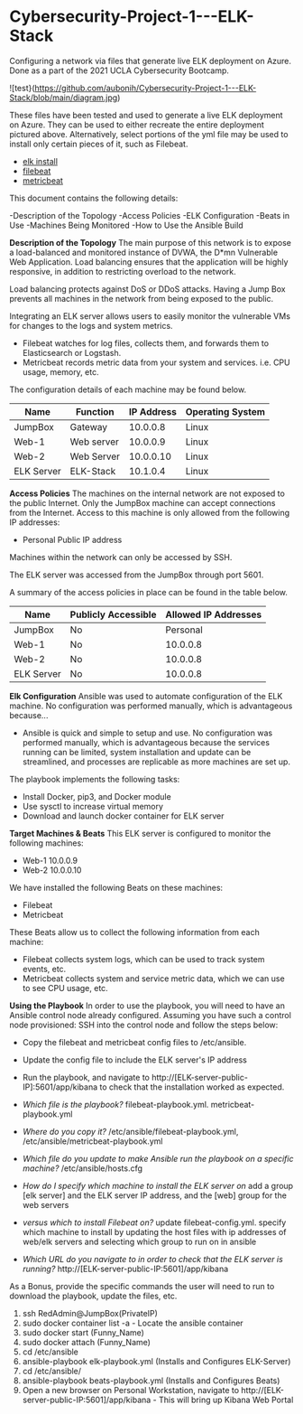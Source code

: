 # Cybersecurity-Project-1---ELK-Stack
Configuring a network via files that generate live ELK deployment on Azure. Done as a part of the 2021 UCLA Cybersecurity Bootcamp.

![test}(https://github.com/aubonih/Cybersecurity-Project-1---ELK-Stack/blob/main/diagram.jpg)

These files have been tested and used to generate a live ELK deployment on Azure. They can be used to either recreate the entire deployment pictured above. Alternatively, select portions of the yml file may be used to install only certain pieces of it, such as Filebeat.

- [elk install](https://github.com/aubonih/Cybersecurity-Project-1---ELK-Stack/blob/main/yml%20playbooks/elk-playbook.yml)
- [filebeat](https://github.com/aubonih/Cybersecurity-Project-1---ELK-Stack/blob/main/yml%20playbooks/filebeat-playbook.yml)
- [metricbeat](https://github.com/aubonih/Cybersecurity-Project-1---ELK-Stack/blob/main/yml%20playbooks/metricbeat-playbook.yml)

This document contains the following details:

-Description of the Topology
-Access Policies
-ELK Configuration
 -Beats in Use
 -Machines Being Monitored
-How to Use the Ansible Build


**Description of the Topology**
The main purpose of this network is to expose a load-balanced and monitored instance of DVWA, the D*mn Vulnerable Web Application.
Load balancing ensures that the application will be highly responsive, in addition to restricting overload to the network.

Load balancing protects against DoS or DDoS attacks. Having a Jump Box prevents all machines in the network from being exposed to the public.

Integrating an ELK server allows users to easily monitor the vulnerable VMs for changes to the logs and system metrics.

- Filebeat watches for log files, collects them, and forwards them to Elasticsearch or Logstash.
- Metricbeat records metric data from your system and services. i.e. CPU usage, memory, etc.

The configuration details of each machine may be found below.


| Name | Function | IP Address | Operating System |
|------|----------|------------|------------------|
|JumpBox      | Gateway         | 10.0.0.8           |   Linux              |
|Web-1      |    Web server      | 10.0.0.9           |       Linux           |
|Web-2      |   Web Server       | 10.0.0.10           |           Linux       |
|ELK Server      |  ELK-Stack        | 10.1.0.4           |             Linux     |




**Access Policies**
The machines on the internal network are not exposed to the public Internet.
Only the JumpBox machine can accept connections from the Internet. Access to this machine is only allowed from the following IP addresses:

- Personal Public IP address

Machines within the network can only be accessed by SSH.

The ELK server was accessed from the JumpBox through port 5601.

A summary of the access policies in place can be found in the table below.


|Name | Publicly Accessible | Allowed IP Addresses |
| --- | --- | --- |
|JumpBox | No | Personal |
| Web-1 | No | 10.0.0.8 |
| Web-2 | No | 10.0.0.8 |
| ELK Server | No | 10.0.0.8 |


**Elk Configuration**
Ansible was used to automate configuration of the ELK machine. No configuration was performed manually, which is advantageous because...

- Ansible is quick and simple to setup and use. No configuration was performed manually, which is advantageous because the services running can be limited, system installation and update can be streamlined, and processes are replicable as more machines are set up.

The playbook implements the following tasks:

- Install Docker, pip3, and Docker module
- Use sysctl to increase virtual memory
- Download and launch docker container for ELK server


**Target Machines & Beats**
This ELK server is configured to monitor the following machines:
- Web-1 10.0.0.9
- Web-2 10.0.0.10

We have installed the following Beats on these machines:

- Filebeat
- Metricbeat

These Beats allow us to collect the following information from each machine:

- Filebeat collects system logs, which can be used to track system events, etc.
- Metricbeat collects system and service metric data, which we can use to see CPU usage, etc.


**Using the Playbook**
In order to use the playbook, you will need to have an Ansible control node already configured. Assuming you have such a control node provisioned:
SSH into the control node and follow the steps below:

- Copy the filebeat and metricbeat config files to /etc/ansible.
- Update the config file to include the ELK server's IP address
- Run the playbook, and navigate to http://[ELK-server-public-IP]:5601/app/kibana to check that the installation worked as expected.

- *Which file is the playbook?* filebeat-playbook.yml. metricbeat-playbook.yml
- *Where do you copy it?* /etc/ansible/filebeat-playbook.yml, /etc/ansible/metricbeat-playbook.yml
- *Which file do you update to make Ansible run the playbook on a specific machine?* /etc/ansible/hosts.cfg
- *How do I specify which machine to install the ELK server on* add a group [elk server] and the ELK server IP address, and the [web] group for the web servers
- *versus which to install Filebeat on?* update filebeat-config.yml. specify which machine to install by updating the host files with ip addresses of web/elk servers and selecting which group to run on in ansible
- *Which URL do you navigate to in order to check that the ELK server is running?* http://[ELK-server-public-IP:5601]/app/kibana

As a Bonus, provide the specific commands the user will need to run to download the playbook, update the files, etc.
1. ssh RedAdmin@JumpBox(PrivateIP)
2. sudo docker container list -a - Locate the ansible container
3. sudo docker start (Funny_Name)
4. sudo docker attach (Funny_Name)
5. cd /etc/ansible
6. ansible-playbook elk-playbook.yml (Installs and Configures ELK-Server)
7. cd /etc/ansible/
8. ansible-playbook beats-playbook.yml (Installs and Configures Beats)
9. Open a new browser on Personal Workstation, navigate to http://[ELK-server-public-IP:5601]/app/kibana - This will bring up Kibana Web Portal
